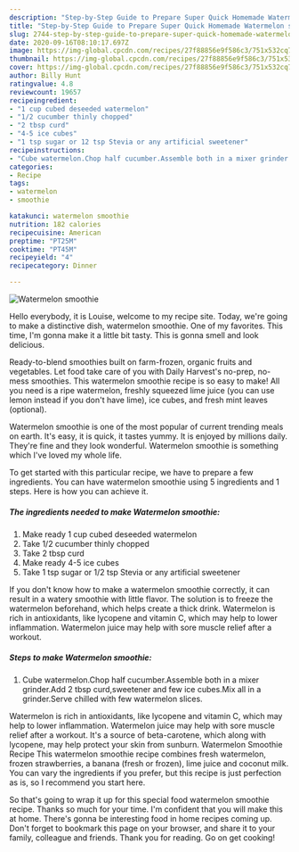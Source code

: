 ```yaml
---
description: "Step-by-Step Guide to Prepare Super Quick Homemade Watermelon smoothie"
title: "Step-by-Step Guide to Prepare Super Quick Homemade Watermelon smoothie"
slug: 2744-step-by-step-guide-to-prepare-super-quick-homemade-watermelon-smoothie
date: 2020-09-16T08:10:17.697Z
image: https://img-global.cpcdn.com/recipes/27f88856e9f586c3/751x532cq70/watermelon-smoothie-recipe-main-photo.jpg
thumbnail: https://img-global.cpcdn.com/recipes/27f88856e9f586c3/751x532cq70/watermelon-smoothie-recipe-main-photo.jpg
cover: https://img-global.cpcdn.com/recipes/27f88856e9f586c3/751x532cq70/watermelon-smoothie-recipe-main-photo.jpg
author: Billy Hunt
ratingvalue: 4.8
reviewcount: 19657
recipeingredient:
- "1 cup cubed deseeded watermelon"
- "1/2 cucumber thinly chopped"
- "2 tbsp curd"
- "4-5 ice cubes"
- "1 tsp sugar or 12 tsp Stevia or any artificial sweetener"
recipeinstructions:
- "Cube watermelon.Chop half cucumber.Assemble both in a mixer grinder.Add 2 tbsp curd,sweetener and few ice cubes.Mix all in a grinder.Serve chilled with few watermelon slices."
categories:
- Recipe
tags:
- watermelon
- smoothie

katakunci: watermelon smoothie 
nutrition: 182 calories
recipecuisine: American
preptime: "PT25M"
cooktime: "PT45M"
recipeyield: "4"
recipecategory: Dinner

---
```



![Watermelon smoothie](https://img-global.cpcdn.com/recipes/27f88856e9f586c3/751x532cq70/watermelon-smoothie-recipe-main-photo.jpg)

Hello everybody, it is Louise, welcome to my recipe site. Today, we're going to make a distinctive dish, watermelon smoothie. One of my favorites. This time, I'm gonna make it a little bit tasty. This is gonna smell and look delicious.

Ready-to-blend smoothies built on farm-frozen, organic fruits and vegetables. Let food take care of you with Daily Harvest&#39;s no-prep, no-mess smoothies. This watermelon smoothie recipe is so easy to make! All you need is a ripe watermelon, freshly squeezed lime juice (you can use lemon instead if you don&#39;t have lime), ice cubes, and fresh mint leaves (optional).

Watermelon smoothie is one of the most popular of current trending meals on earth. It's easy, it is quick, it tastes yummy. It is enjoyed by millions daily. They're fine and they look wonderful. Watermelon smoothie is something which I've loved my whole life.


To get started with this particular recipe, we have to prepare a few ingredients. You can have watermelon smoothie using 5 ingredients and 1 steps. Here is how you can achieve it.

<!--inarticleads1-->

##### The ingredients needed to make Watermelon smoothie:

1. Make ready 1 cup cubed deseeded watermelon
1. Take 1/2 cucumber thinly chopped
1. Take 2 tbsp curd
1. Make ready 4-5 ice cubes
1. Take 1 tsp sugar or 1/2 tsp Stevia or any artificial sweetener


If you don&#39;t know how to make a watermelon smoothie correctly, it can result in a watery smoothie with little flavor. The solution is to freeze the watermelon beforehand, which helps create a thick drink. Watermelon is rich in antioxidants, like lycopene and vitamin C, which may help to lower inflammation. Watermelon juice may help with sore muscle relief after a workout. 

<!--inarticleads2-->

##### Steps to make Watermelon smoothie:

1. Cube watermelon.Chop half cucumber.Assemble both in a mixer grinder.Add 2 tbsp curd,sweetener and few ice cubes.Mix all in a grinder.Serve chilled with few watermelon slices.


Watermelon is rich in antioxidants, like lycopene and vitamin C, which may help to lower inflammation. Watermelon juice may help with sore muscle relief after a workout. It&#39;s a source of beta-carotene, which along with lycopene, may help protect your skin from sunburn. Watermelon Smoothie Recipe This watermelon smoothie recipe combines fresh watermelon, frozen strawberries, a banana (fresh or frozen), lime juice and coconut milk. You can vary the ingredients if you prefer, but this recipe is just perfection as is, so I recommend you start here. 

So that's going to wrap it up for this special food watermelon smoothie recipe. Thanks so much for your time. I'm confident that you will make this at home. There's gonna be interesting food in home recipes coming up. Don't forget to bookmark this page on your browser, and share it to your family, colleague and friends. Thank you for reading. Go on get cooking!
